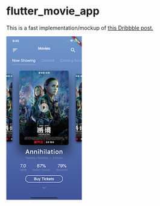 # flutter_movie_app

This is a fast implementation/mockup of [this Dribbble post.](https://dribbble.com/shots/4804652-Movie-App-UI-Annihilation)

![](github/screenshot.png)
